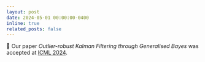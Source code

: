 ```yaml
---
layout: post
date: 2024-05-01 00:00:00-0400
inline: true
related_posts: false
---
```


🎉 Our paper *Outlier-robust Kalman Filtering through Generalised Bayes* was accepted at [ICML 2024](https://icml.cc/Conferences/2024). 
